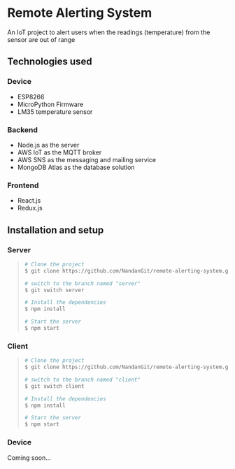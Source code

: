 # Remote Alerting System
An IoT project to alert users when the readings (temperature) from the sensor are out of range

## Technologies used
### Device
- ESP8266
- MicroPython Firmware
- LM35 temperature sensor

### Backend
- Node.js as the server
- AWS IoT as the MQTT broker
- AWS SNS as the messaging and mailing service
- MongoDB Atlas as the database solution

### Frontend
- React.js
- Redux.js

## Installation and setup
### Server
> ```sh
> # Clone the project
> $ git clone https://github.com/NandanGit/remote-alerting-system.git
> ```
> ```sh
> # switch to the branch named "server"
> $ git switch server
> ```
> ```sh
> # Install the dependencies
> $ npm install
> ```
> ```sh
> # Start the server
> $ npm start
> ```

### Client
> ```sh
> # Clone the project
> $ git clone https://github.com/NandanGit/remote-alerting-system.git
> ```
> ```sh
> # switch to the branch named "client"
> $ git switch client
> ```
> ```sh
> # Install the dependencies
> $ npm install
> ```
> ```sh
> # Start the server
> $ npm start
> ```

### Device
Coming soon...
